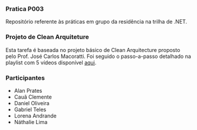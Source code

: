 ### Pratica P003
Repositório referente às práticas em grupo da residência na trilha de .NET.

### Projeto de Clean Arquiteture

Esta tarefa é baseada no projeto básico de Clean Arquitecture proposto pelo Prof. José Carlos Macoratti. Foi seguido o passo-a-passo detalhado na playlist com 5 vídeos disponível [aqui](https://www.youtube.com/playlist?list=PLUg4628weKYzPQ9Odqe7jqSTNJbin0j9W).

### Participantes
- Alan Prates
- Cauã Clemente
- Daniel Oliveira
- Gabriel Teles
- Lorena Andrande
- Náthalie Lima